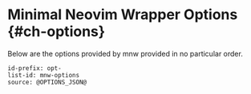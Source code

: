 # Minimal Neovim Wrapper Options {#ch-options}

Below are the options provided by mnw provided in no particular order.
```{=include=} options
id-prefix: opt-
list-id: mnw-options
source: @OPTIONS_JSON@
```
